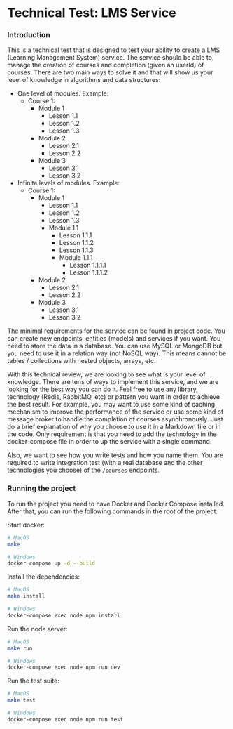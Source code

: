 
# Technical Test: LMS Service

### Introduction
This is a technical test that is designed to test your ability to create a LMS (Learning Management System) service. The service should be able to manage the creation of courses and completion (given an userId) of courses. There are two main ways to solve it and that will show us your level of knowledge in algorithms and data structures:
- One level of modules. Example:
  - Course 1:
    - Module 1
      - Lesson 1.1
      - Lesson 1.2
      - Lesson 1.3
    - Module 2
      - Lesson 2.1
      - Lesson 2.2
    - Module 3
      - Lesson 3.1
      - Lesson 3.2
- Infinite levels of modules. Example:
  - Course 1:
    - Module 1
      - Lesson 1.1
      - Lesson 1.2
      - Lesson 1.3
      - Module 1.1
        - Lesson 1.1.1
        - Lesson 1.1.2
        - Lesson 1.1.3
        - Module 1.1.1
          - Lesson 1.1.1.1
          - Lesson 1.1.1.2
    - Module 2
      - Lesson 2.1
      - Lesson 2.2
    - Module 3
      - Lesson 3.1
      - Lesson 3.2

The minimal requirements for the service can be found in project code. You can create new endpoints, entities (models) and services if you want.
You need to store the data in a database. You can use MySQL or MongoDB but you need to use it in a relation way (not NoSQL way). This means cannot be tables / collections with nested objects, arrays, etc.

With this technical review, we are looking to see what is your level of knowledge. There are tens of ways to implement this service, and we are looking for the best way you can do it. 
Feel free to use any library, technology (Redis, RabbitMQ, etc) or pattern you want in order to achieve the best result. For example, you may want to use some kind of caching mechanism to improve the performance of the service or use some kind of message broker to handle the completion of courses asynchronously. Just do a brief explanation of why you choose to use it in a Markdown file or in the code. Only requirement is that you need to add the technology in the docker-compose file in order to up the service with a single command.

Also, we want to see how you write tests and how you name them. You are required to write integration test (with a real database and the other technologies you choose) of the `/courses` endpoints.

### Running the project
To run the project you need to have Docker and Docker Compose installed. After that, you can run the following commands in the root of the project:

Start docker:

```bash
# MacOS
make 

# Windows
docker compose up -d --build
```

Install the dependencies:

```bash
# MacOS
make install

# Windows
docker-compose exec node npm install
```

Run the node server:

```bash
# MacOS
make run

# Windows
docker-compose exec node npm run dev
```

Run the test suite:

```bash
# MacOS
make test

# Windows
docker-compose exec node npm run test
```


